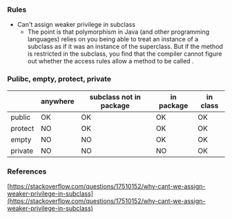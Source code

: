

### Rules
 * Can't assign weaker privilege in subclass
    * The point is that polymorphism in Java (and other programming languages) relies on you being able to treat an instance of a subclass as if it was an instance of the superclass. But if the method is restricted in the subclass, you find that the compiler cannot figure out whether the access rules allow a method to be called .

### Pulibc, empty, protect, private

||anywhere|subclass not in package|in package|in class|
| ---- | ---- | ---- | ---- | ---- |
|public|OK|OK|OK|OK|
|protect|NO|OK|OK|OK|
|empty|NO|NO|OK|OK|
|private|NO|NO|NO|OK|



### References
[https://stackoverflow.com/questions/17510152/why-cant-we-assign-weaker-privilege-in-subclass](https://stackoverflow.com/questions/17510152/why-cant-we-assign-weaker-privilege-in-subclass)